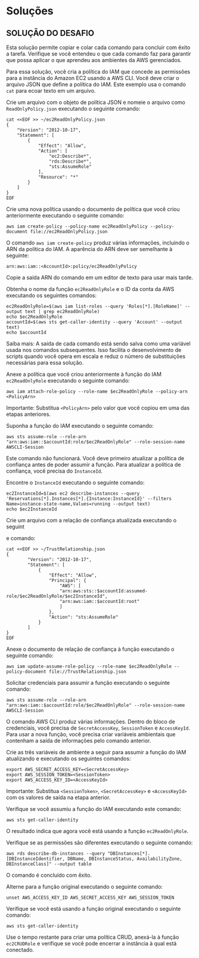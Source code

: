 # Soluções

## SOLUÇÃO DO DESAFIO

Esta solução permite copiar e colar cada comando para concluir com êxito a tarefa. Verifique se você entendeu o que cada comando faz para garantir que possa aplicar o que aprendeu aos ambientes da AWS gerenciados.

Para essa solução, você cria a política do IAM que concede as permissões para a instância do Amazon EC2 usando a AWS CLI. Você deve criar o arquivo JSON que define a política do IAM. Este exemplo usa o comando `cat` para ecoar texto em um arquivo.

Crie um arquivo com o objeto de política JSON e nomeie o arquivo como `ReadOnlyPolicy.json` executando o seguinte comando:

```
cat <<EOF >> ~/ec2ReadOnlyPolicy.json
{
    "Version": "2012-10-17",
    "Statement": [
        {
            "Effect": "Allow",
            "Action": [
                "ec2:Describe*",
                "rds:Describe*",
                "sts:AssumeRole"
            ],
            "Resource": "*"
        }
    ]
}
EOF
```

Crie uma nova política usando o documento de política que você criou anteriormente executando o seguinte comando:

```
aws iam create-policy --policy-name ec2ReadOnlyPolicy --policy-document file://ec2ReadOnlyPolicy.json
```

O comando `aws iam create-policy` produz várias informações, incluindo o ARN da política do IAM. A aparência do ARN deve ser semelhante à seguinte:

```
arn:aws:iam::<AccountId>:policy/ec2ReadOnlyPolicy
```

Copie a saída ARN do comando em um editor de texto para usar mais tarde.

Obtenha o nome da função `ec2ReadOnlyRole` e o ID da conta da AWS executando os seguintes comandos:

```
ec2ReadOnlyRole=$(aws iam list-roles --query 'Roles[*].[RoleName]' --output text | grep ec2ReadOnlyRole)
echo $ec2ReadOnlyRole
accountId=$(aws sts get-caller-identity --query 'Account' --output text)
echo $accountId
```

Saiba mais: A saída de cada comando está sendo salva como uma variável usada nos comandos subsequentes. Isso facilita o desenvolvimento de scripts quando você opera em escala e reduz o número de substituições necessárias para essa solução.

Anexe a política que você criou anteriormente à função do IAM `ec2ReadOnlyRole` executando o seguinte comando:

```
aws iam attach-role-policy --role-name $ec2ReadOnlyRole --policy-arn <PolicyArn>
```

Importante: Substitua `<PolicyArn>` pelo valor que você copiou em uma das etapas anteriores.

Suponha a função do IAM executando o seguinte comando:

```
aws sts assume-role --role-arn "arn:aws:iam::$accountId:role/$ec2ReadOnlyRole" --role-session-name AWSCLI-Session
```

Este comando não funcionará. Você deve primeiro atualizar a política de confiança antes de poder assumir a função. Para atualizar a política de confiança, você precisa do `InstanceId`.

Encontre o `InstanceId` executando o seguinte comando:

```
ec2InstanceId=$(aws ec2 describe-instances --query 'Reservations[*].Instances[*].{Instance:InstanceId}' --filters Name=instance-state-name,Values=running --output text)
echo $ec2InstanceId
```

Crie um arquivo com a relação de confiança atualizada executando o seguint

e comando:

```
cat <<EOF >> ~/TrustRelationship.json
{
        "Version": "2012-10-17",
        "Statement": [
            {
                "Effect": "Allow",
                "Principal": {
                    "AWS": [
                    "arn:aws:sts::$accountId:assumed-role/$ec2ReadOnlyRole/$ec2InstanceId",
                    "arn:aws:iam::$accountId:root"
                    ]
                },
                "Action": "sts:AssumeRole"
            }
        ]
}
EOF
```

Anexe o documento de relação de confiança à função executando o seguinte comando:

```
aws iam update-assume-role-policy --role-name $ec2ReadOnlyRole --policy-document file://TrustRelationship.json
```

Solicitar credenciais para assumir a função executando o seguinte comando:

```
aws sts assume-role --role-arn "arn:aws:iam::$accountId:role/$ec2ReadOnlyRole" --role-session-name AWSCLI-Session
```

O comando AWS CLI produz várias informações. Dentro do bloco de credenciais, você precisa de `SecretAccessKey`, `SessionToken` e `AccessKeyId`. Para usar a nova função, você precisa criar variáveis ambientais que contenham a saída de informações pelo comando anterior.

Crie as três variáveis de ambiente a seguir para assumir a função do IAM atualizando e executando os seguintes comandos:

```
export AWS_SECRET_ACCESS_KEY=<SecretAccessKey>
export AWS_SESSION_TOKEN=<SessionToken>
export AWS_ACCESS_KEY_ID=<AccessKeyId>
```

Importante: Substitua `<SessionToken>`, `<SecretAccessKey>` e `<AccessKeyId>` com os valores de saída na etapa anterior.

Verifique se você assumiu a função do IAM executando este comando:

```
aws sts get-caller-identity
```

O resultado indica que agora você está usando a função `ec2ReadOnlyRole`.

Verifique se as permissões são diferentes executando o seguinte comando:

```
aws rds describe-db-instances --query "DBInstances[*].[DBInstanceIdentifier, DBName, DBInstanceStatus, AvailabilityZone, DBInstanceClass]" --output table
```

O comando é concluído com êxito.

Alterne para a função original executando o seguinte comando:

```
unset AWS_ACCESS_KEY_ID AWS_SECRET_ACCESS_KEY AWS_SESSION_TOKEN
```

Verifique se você está usando a função original executando o seguinte comando:

```
aws sts get-caller-identity
```

Use o tempo restante para criar uma política CRUD, anexá-la à função `ec2CRUDRole` e verifique se você pode encerrar a instância à qual está conectado.